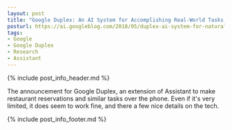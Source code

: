 ```yaml
---
layout: post
title: "Google Duplex: An AI System for Accomplishing Real-World Tasks Over the Phone"
posturl: https://ai.googleblog.com/2018/05/duplex-ai-system-for-natural-conversation.html
tags:
- Google
- Google Duplex
- Research
- Assistant
---
```


{% include post_info_header.md %}

The announcement for Google Duplex, an extension of Assistant to make restaurant reservations and similar tasks over the phone. Even if it's very limited, it does seem to work fine, and there a few nice details on the tech. 

<!--more-->
{% include post_info_footer.md %}
